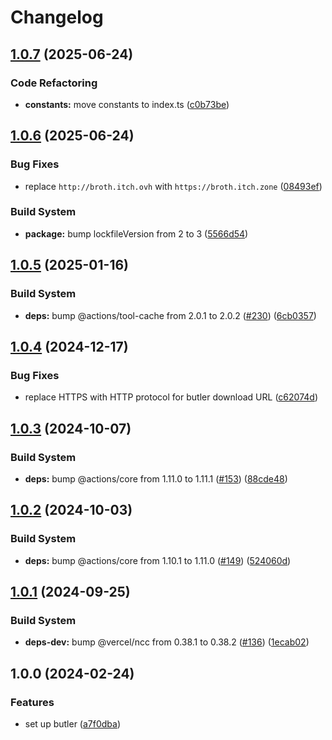 # Changelog

## [1.0.7](https://github.com/remarkablegames/setup-butler/compare/v1.0.6...v1.0.7) (2025-06-24)


### Code Refactoring

* **constants:** move constants to index.ts ([c0b73be](https://github.com/remarkablegames/setup-butler/commit/c0b73beec52bc6da3019286a0d7503e59051054e))

## [1.0.6](https://github.com/remarkablegames/setup-butler/compare/v1.0.5...v1.0.6) (2025-06-24)


### Bug Fixes

* replace `http://broth.itch.ovh` with `https://broth.itch.zone` ([08493ef](https://github.com/remarkablegames/setup-butler/commit/08493effe09df1fe91a88a519228b46f9feb79db))


### Build System

* **package:** bump lockfileVersion from 2 to 3 ([5566d54](https://github.com/remarkablegames/setup-butler/commit/5566d541b47e209747b9db61cb1f4175b67d6dcb))

## [1.0.5](https://github.com/remarkablegames/setup-butler/compare/v1.0.4...v1.0.5) (2025-01-16)


### Build System

* **deps:** bump @actions/tool-cache from 2.0.1 to 2.0.2 ([#230](https://github.com/remarkablegames/setup-butler/issues/230)) ([6cb0357](https://github.com/remarkablegames/setup-butler/commit/6cb0357d0f37cd18482889774dae751af113f5be))

## [1.0.4](https://github.com/remarkablegames/setup-butler/compare/v1.0.3...v1.0.4) (2024-12-17)


### Bug Fixes

* replace HTTPS with HTTP protocol for butler download URL ([c62074d](https://github.com/remarkablegames/setup-butler/commit/c62074d41cdfa96aba99cf1c33e9a694bf0626e1))

## [1.0.3](https://github.com/remarkablegames/setup-butler/compare/v1.0.2...v1.0.3) (2024-10-07)


### Build System

* **deps:** bump @actions/core from 1.11.0 to 1.11.1 ([#153](https://github.com/remarkablegames/setup-butler/issues/153)) ([88cde48](https://github.com/remarkablegames/setup-butler/commit/88cde48316853fd05e76a8c097aeca11b6aaa655))

## [1.0.2](https://github.com/remarkablegames/setup-butler/compare/v1.0.1...v1.0.2) (2024-10-03)


### Build System

* **deps:** bump @actions/core from 1.10.1 to 1.11.0 ([#149](https://github.com/remarkablegames/setup-butler/issues/149)) ([524060d](https://github.com/remarkablegames/setup-butler/commit/524060d68113a76adc4c3d005c67dd1c57fc2368))

## [1.0.1](https://github.com/remarkablegames/setup-butler/compare/v1.0.0...v1.0.1) (2024-09-25)


### Build System

* **deps-dev:** bump @vercel/ncc from 0.38.1 to 0.38.2 ([#136](https://github.com/remarkablegames/setup-butler/issues/136)) ([1ecab02](https://github.com/remarkablegames/setup-butler/commit/1ecab023f6f197fb1e3b2dce33cb551cc97888d8))

## 1.0.0 (2024-02-24)


### Features

* set up butler ([a7f0dba](https://github.com/remarkablegames/setup-butler/commit/a7f0dba920a8897395f95c60cfb0e42e39b563a4))
